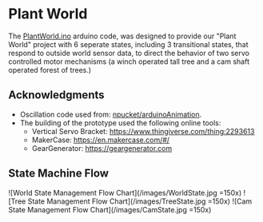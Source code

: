 # Plant World

The [PlantWorld.ino](PlantWorld.ino) arduino code, was designed to provide our "Plant World" project with 6 seperate states, including 3 transitional states, that respond to outside world sensor data, to direct the behavior of two servo controlled motor mechanisms (a winch operated tall tree and a cam shaft operated forest of trees.)

## Acknowledgments

  - Oscillation code used from: [npucket/arduinoAnimation](https://github.com/npuckett/arduinoAnimation).
  - The building of the prototype used the following online tools:
    - Vertical Servo Bracket: https://www.thingiverse.com/thing:2293613
    - MakerCase: https://en.makercase.com/#/
    - GearGenerator: https://geargenerator.com

## State Machine Flow
![World State Management Flow Chart](/images/WorldState.jpg =150x)
![Tree State Management Flow Chart](/images/TreeState.jpg =150x)
![Cam State Management Flow Chart](/images/CamState.jpg =150x)